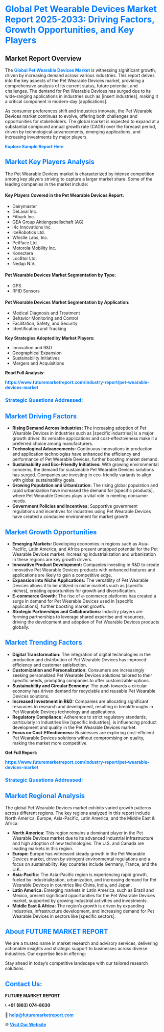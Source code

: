 <h1 style="color: #007BFF;">Global Pet Wearable Devices Market Report 2025-2033: Driving Factors, Growth Opportunities, and Key Players</h1>

<section id="overview">
<h2>Market Report Overview</h2>
<p>The <a href="https://www.futuremarketreport.com/industry-report/pet-wearable-devices-market" style="color: #007BFF; text-decoration: none;"><strong>Global Pet Wearable Devices Market</strong></a> is witnessing significant growth, driven by increasing demand across various industries. This report delves into the key aspects of the Pet Wearable Devices market, providing a comprehensive analysis of its current status, future potential, and challenges. The demand for Pet Wearable Devices has surged due to its wide-ranging applications in industries such as [insert industries], making it a critical component in modern-day [applications].</p>
<p>As consumer preferences shift and industries innovate, the Pet Wearable Devices market continues to evolve, offering both challenges and opportunities for stakeholders. The global market is expected to expand at a substantial compound annual growth rate (CAGR) over the forecast period, driven by technological advancements, emerging applications, and increasing investments by major players.</p>
</section>

<section id="overview">
<p><a href="https://www.futuremarketreport.com/request-sample/reportId=88296" style="color: #007BFF; text-decoration: none;"><strong>Explore Sample Report Here</strong></a></p>
</section>

<section id="key-players">
<h2 style="color: #007BFF;">Market Key Players Analysis</h2>
<p>The Pet Wearable Devices market is characterized by intense competition among key players striving to capture a larger market share. Some of the leading companies in the market include:</p>
<h4>Key Players Covered in the Pet Wearable Devices Report:</h4>
<ul><li>Dairymaster</li><li>DeLaval Inc.</li><li>Fitbark Inc.</li><li>GEA Group Aktiengesellschaft (AG)</li><li>i4c Innovations Inc.</li><li>IceRobotics Ltd.</li><li>Whistle Labs, Inc.</li><li>PetPace Ltd.</li><li>Motorola Mobility Inc.</li><li>Konectera</li><li>Loc8tor Ltd.</li><li>Nedap N.V.</li></ul>
<h4>Pet Wearable Devices Market Segmentation by Type:</h4>
<ul><li>GPS</li><li>RFID Sensors</li></ul>

<h4>Pet Wearable Devices Market Segmentation by Application:</h4>
<ul><li>Medical Diagnosis and Treatment</li><li>Behavior Monitoring and Control</li><li>Facilitation, Safety, and Security</li><li>Identification and Tracking</li></ul>
<p><strong>Key Strategies Adopted by Market Players:</strong></p>
<ul>
<li>Innovation and R&D</li>
<li>Geographical Expansion</li>
<li>Sustainability Initiatives</li>
<li>Mergers and Acquisitions</li>
</ul>
</section>

<section>
<p><strong>Read Full Analysis: </strong></p><a href="https://www.futuremarketreport.com/industry-report/pet-wearable-devices-market" style="color: #007BFF; text-decoration: none;"><strong>https://www.futuremarketreport.com/industry-report/pet-wearable-devices-market</strong></a>
<h3 style="color: #007BFF;">Strategic Questions Addressed:</h3>
</section>

<section id="driving-factors">
<h2 style="color: #007BFF;">Market Driving Factors</h2>
<ul>
<li><strong>Rising Demand Across Industries:</strong> The increasing adoption of Pet Wearable Devices in industries such as [specific industries] is a major growth driver. Its versatile applications and cost-effectiveness make it a preferred choice among manufacturers.</li>
<li><strong>Technological Advancements:</strong> Continuous innovations in production and application technologies have enhanced the efficiency and performance of Pet Wearable Devices, further boosting market demand.</li>
<li><strong>Sustainability and Eco-Friendly Initiatives:</strong> With growing environmental concerns, the demand for sustainable Pet Wearable Devices solutions has surged. Companies are investing in eco-friendly variants to align with global sustainability goals.</li>
<li><strong>Growing Population and Urbanization:</strong> The rising global population and rapid urbanization have increased the demand for [specific products], where Pet Wearable Devices plays a vital role in meeting consumer needs.</li>
<li><strong>Government Policies and Incentives:</strong> Supportive government regulations and incentives for industries using Pet Wearable Devices have created a conducive environment for market growth.</li>
</ul>
</section>

<section id="growth-opportunities">
<h2 style="color: #007BFF;">Market Growth Opportunities</h2>
<ul>
<li><strong>Emerging Markets:</strong> Developing economies in regions such as Asia-Pacific, Latin America, and Africa present untapped potential for the Pet Wearable Devices market. Increasing industrialization and urbanization in these regions are key growth drivers.</li>
<li><strong>Innovative Product Development:</strong> Companies investing in R&D to create innovative Pet Wearable Devices products with enhanced features and applications are likely to gain a competitive edge.</li>
<li><strong>Expansion into Niche Applications:</strong> The versatility of Pet Wearable Devices allows it to be utilized in niche markets such as [specific niches], creating opportunities for growth and diversification.</li>
<li><strong>E-commerce Growth:</strong> The rise of e-commerce platforms has created a surge in demand for Pet Wearable Devices used in [specific applications], further boosting market growth.</li>
<li><strong>Strategic Partnerships and Collaborations:</strong> Industry players are forming partnerships to leverage shared expertise and resources, driving the development and adoption of Pet Wearable Devices products globally.</li>
</ul>
</section>

<section id="trending-factors">
<h2 style="color: #007BFF;">Market Trending Factors</h2>
<ul>
<li><strong>Digital Transformation:</strong> The integration of digital technologies in the production and distribution of Pet Wearable Devices has improved efficiency and customer satisfaction.</li>
<li><strong>Customization and Personalization:</strong> Consumers are increasingly seeking personalized Pet Wearable Devices solutions tailored to their specific needs, prompting companies to offer customizable options.</li>
<li><strong>Sustainability and Circular Economy:</strong> The push towards a circular economy has driven demand for recyclable and reusable Pet Wearable Devices solutions.</li>
<li><strong>Increased Investment in R&D:</strong> Companies are allocating significant resources to research and development, resulting in breakthroughs in Pet Wearable Devices technology and applications.</li>
<li><strong>Regulatory Compliance:</strong> Adherence to strict regulatory standards, particularly in industries like [specific industries], is influencing product development and quality in the Pet Wearable Devices market.</li>
<li><strong>Focus on Cost-Effectiveness:</strong> Businesses are exploring cost-efficient Pet Wearable Devices solutions without compromising on quality, making the market more competitive.</li>
</ul>
</section>

<section>
<p><strong>Get Full Report: </strong></p><a href="https://www.futuremarketreport.com/industry-report/pet-wearable-devices-market" style="color: #007BFF; text-decoration: none;"><strong>https://www.futuremarketreport.com/industry-report/pet-wearable-devices-market</strong></a>
<h3 style="color: #007BFF;">Strategic Questions Addressed:</h3>
</section>


<section id="regional-analysis">
<h2 style="color: #007BFF;">Market Regional Analysis</h2>
<p>The global Pet Wearable Devices market exhibits varied growth patterns across different regions. The key regions analyzed in this report include North America, Europe, Asia-Pacific, Latin America, and the Middle East & Africa:</p>
<ul>
<li><strong>North America:</strong> This region remains a dominant player in the Pet Wearable Devices market due to its advanced industrial infrastructure and high adoption of new technologies. The U.S. and Canada are leading markets in this region.</li>
<li><strong>Europe:</strong> Europe has witnessed steady growth in the Pet Wearable Devices market, driven by stringent environmental regulations and a focus on sustainability. Key countries include Germany, France, and the U.K.</li>
<li><strong>Asia-Pacific:</strong> The Asia-Pacific region is experiencing rapid growth, fueled by industrialization, urbanization, and increasing demand for Pet Wearable Devices in countries like China, India, and Japan.</li>
<li><strong>Latin America:</strong> Emerging markets in Latin America, such as Brazil and Mexico, present significant opportunities for the Pet Wearable Devices market, supported by growing industrial activities and investments.</li>
<li><strong>Middle East & Africa:</strong> The region’s growth is driven by expanding industries, infrastructure development, and increasing demand for Pet Wearable Devices in sectors like [specific sectors].</li>
</ul>
</section>

<footer>
<h2 style="color: #007BFF;">About FUTURE MARKET REPORT</h2>
<p>We are a trusted name in market research and advisory services, delivering actionable insights and strategic support to businesses across diverse industries. Our expertise lies in offering:</p>

<p>Stay ahead in today’s competitive landscape with our tailored research solutions.</p>

<h2 style="color: #007BFF;">Contact Us:</h2>
<p><strong>FUTURE MARKET REPORT</strong></p>
<p>📞 <strong>+91 (883) 074-8030</strong></p>
<p>📧 <strong><a href="mailto:help@futuremarketreport.com" style="color: #007BFF;">help@futuremarketreport.com</a></strong></p>
<p>🌐 <strong><a href="https://www.futuremarketreport.com/" style="color: #007BFF;">Visit Our Website</a></strong></p>
</footer>